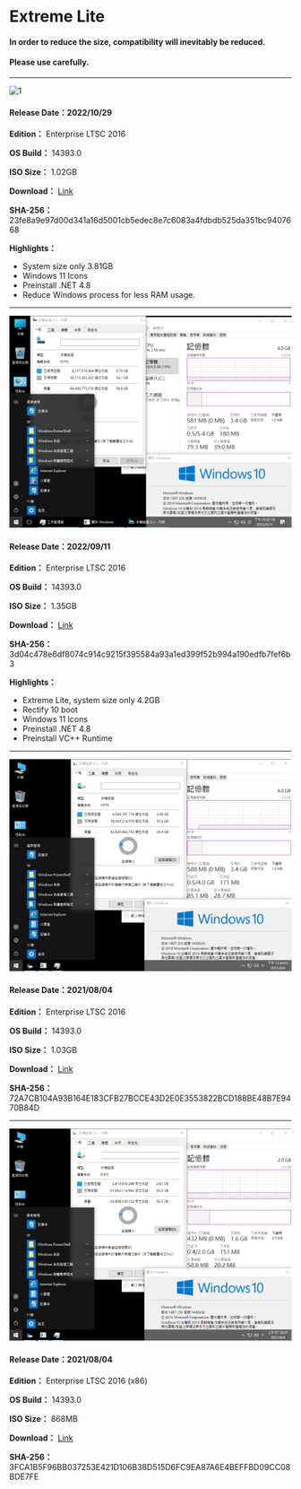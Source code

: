 # Extreme Lite

#### In order to reduce the size, compatibility will inevitably be reduced.
#### Please use carefully.

----

![1](https://github.com/WhatTheBlock/WindowsSimplify/blob/master/preview/LTSB_14393.0_221029.png)

#### Release Date：2022/10/29

**Edition：** Enterprise LTSC 2016

**OS Build：** 14393.0

**ISO Size：** 1.02GB

**Download：** [Link](https://github.com/WhatTheBlock/WindowsSimplify/releases/download/iso/LTSB_14393.0_221029.iso)

**SHA-256：** 23fe8a9e97d00d341a16d5001cb5edec8e7c6083a4fdbdb525da351bc9407668

**Highlights：**
- System size only 3.81GB
- Windows 11 Icons
- Preinstall .NET 4.8
- Reduce Windows process for less RAM usage.

----

![1](/preview/LTSB_14393.0_220911.png)

#### Release Date：2022/09/11

**Edition：** Enterprise LTSC 2016

**OS Build：** 14393.0

**ISO Size：** 1.35GB

**Download：** [Link](https://github.com/WhatTheBlock/WindowsSimplify/releases/download/iso/LTSB_14393.0_220911.iso)

**SHA-256：** 3d04c478e6df8074c914c9215f395584a93a1ed399f52b994a190edfb7fef6b3

**Highlights：**
- Extreme Lite, system size only 4.2GB
- Rectify 10 boot
- Windows 11 Icons
- Preinstall .NET 4.8
- Preinstall VC++ Runtime

----

![1](/preview/Win10_LTSB_14393.0_210804.png)

#### Release Date：2021/08/04

**Edition：** Enterprise LTSC 2016

**OS Build：** 14393.0

**ISO Size：** 1.03GB

**Download：** [Link](https://github.com/WhatTheBlock/WindowsSimplify/releases/download/v2021.08.04_3/Win10_LTSB_14393.0_210804.iso)

**SHA-256：** 72A7CB104A93B164E183CFB27BCCE43D2E0E3553822BCD188BE48B7E9470B84D

----

![1](/preview/Win10_LTSB_14393.0_x86_210804-2.png)

#### Release Date：2021/08/04

**Edition：** Enterprise LTSC 2016 (x86)

**OS Build：** 14393.0

**ISO Size：** 868MB

**Download：** [Link](https://github.com/WhatTheBlock/WindowsSimplify/releases/download/v2021.08.04_2/Win10_LTSB_14393.0_x86_210804-2.iso)

**SHA-256：** 3FCA1B5F96BB037253E421D106B38D515D6FC9EA87A6E4BEFFBD09CC08BDE7FE
